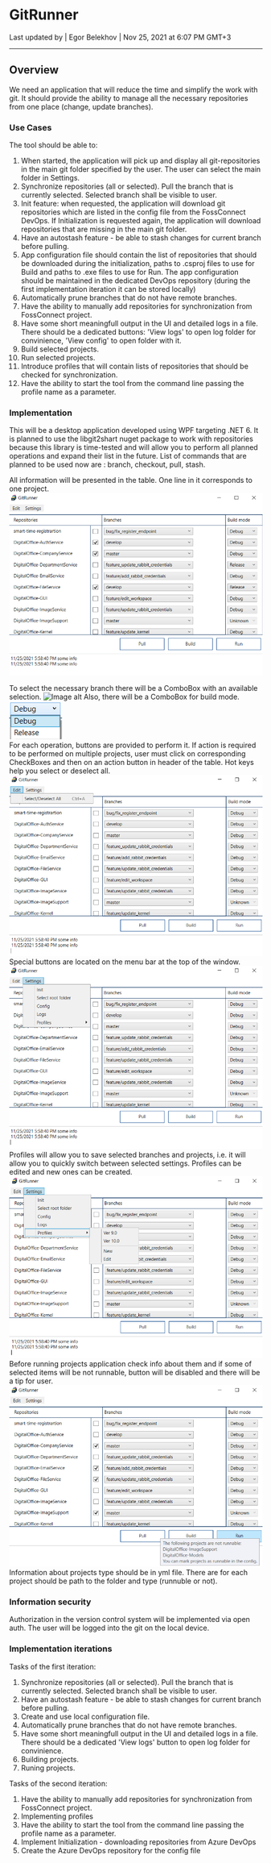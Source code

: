 # GitRunner
Last updated by | Egor Belekhov | Nov 25, 2021 at 6:07 PM GMT+3
***

## Overview

We need an application that will reduce the time and simplify the work with git. It should provide the ability to manage all the necessary repositories from one place (change, update branches).

### Use Cases

The tool should be able to:

1. When started, the application will pick up and display all git-repositories in the main git folder specified by the user. The user can select the main folder in Settings.
2. Synchronize repositories (all or selected). Pull the branch that is currently selected. Selected branch shall be visible to user.
3. Init feature: when requested, the application will download git repositories which are listed in the config file from the FossConnect DevOps.
If Initialization is requested again, the application will download repositories that are missing in the main git folder.
4. Have an autostash feature - be able to stash changes for current branch before pulling.
5. App configuration file should contain the list of repositories that should be downloaded during the initialization, paths to .csproj files to use for Build and paths to .exe files to use for Run.
The app configuration should be maintained in the dedicated DevOps repository (during the first implementation iteration it can be stored locally)
6. Automatically prune branches that do not have remote branches.
7. Have the ability to manually add repositories for synchronization from FossConnect project.
8. Have some short meaningfull output in the UI and detailed logs in a file. There should be a dedicated buttons: 'View logs' to open log folder for convinience, 'View config' to open folder with it.
9. Build selected projects.
10. Run selected projects.
11. Introduce profiles that will contain lists of repositories that should be checked for synchronization.
12. Have the ability to start the tool from the command line passing the profile name as a parameter.

### Implementation

This will be a desktop application developed using WPF targeting .NET 6. It is planned to use the libgit2shart nuget package to work with repositories because this library is time-tested and will allow you to perform all planned operations and expand their list in the future. List of commands that are planned to be used now are : branch, checkout, pull, stash.

All information will be presented in the table. One line in it corresponds to one project.
![Image alt](https://github.com/BelehovEgor/FossHelperUI/raw/design/Images/mainwindow-f.png)

To select the necessary branch there will be a ComboBox with an available selection. 
![Image alt](https://github.com/BelehovEgor/FossHelperUI/raw/design/Images/branchselection-f.png)
Also, there will be a ComboBox for build mode. <br />
![Image alt](https://github.com/BelehovEgor/FossHelperUI/raw/design/Images/buildmode-f.png) <br />
For each operation, buttons are provided to perform it. If action is required to be performed on multiple projects, user must click on corresponding CheckBoxes and then on an action button in header of the table. Hot keys help you select or deselect all.
![Image alt](https://github.com/BelehovEgor/FossHelperUI/raw/design/Images/edit-f.png)
Special buttons are located on the menu bar at the top of the window. <br />
![Image alt](https://github.com/BelehovEgor/FossHelperUI/raw/design/Images/settings-f.png)
Profiles will allow you to save selected branches and projects, i.e. it will allow you to quickly switch between selected settings. Profiles can be edited and new ones can be created. <br />
![Image alt](https://github.com/BelehovEgor/FossHelperUI/raw/design/Images/profiles-f.png)
Before running projects application check info about them and if some of selected items will be not runnable, button will be disabled and there will be a tip for user.
![Image alt](https://github.com/BelehovEgor/FossHelperUI/raw/design/Images/runerror-f.png)
Information about projects type should be in yml file. There are for each project should be path to the folder and type (runnuble or not).

### Information security

Authorization in the version control system will be implemented via open auth. The user will be logged into the git on the local device.

### Implementation iterations

Tasks of the first iteration:
1. Synchronize repositories (all or selected). Pull the branch that is currently selected. Selected branch shall be visible to user.
2. Have an autostash feature - be able to stash changes for current branch before pulling.
3. Create and use local configuration file.
4. Automatically prune branches that do not have remote branches.
5. Have some short meaningfull output in the UI and detailed logs in a file. There should be a dedicated 'View logs' button to open log folder for convinience.
6. Building projects.
7. Runing projects.

Tasks of the second iteration:
1. Have the ability to manually add repositories for synchronization from FossConnect project.
2. Implementing profiles
3. Have the ability to start the tool from the command line passing the profile name as a parameter.
4. Implement Initialization - downloading repositories from Azure DevOps
5. Create the Azure DevOps repository for the config file

